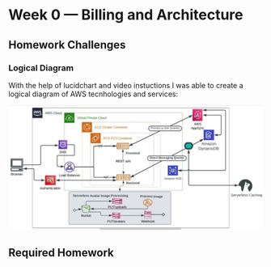 # Week 0 — Billing and Architecture

## Homework Challenges

### Logical Diagram

With the help of lucidchart and video instuctions I was able to create a logical diagram of AWS tecnhologies and services:

![lucid Chart](assets/logical%20diagram%20(2).png)

## Required Homework
